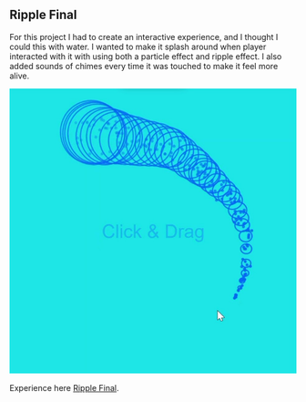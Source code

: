 ## Ripple Final

For this project I had to create an interactive experience, and I thought I could this with water. I wanted to make it splash around when player interacted with it with using both a particle effect and ripple effect. I also added sounds of chimes every time it was touched to make it feel more alive.


<img src="images/rip.jpg?raw=true"/>



Experience here [Ripple Final](https://editor.p5js.org/diazcarlosjosue1/sketches/wvzd08wl4/).

